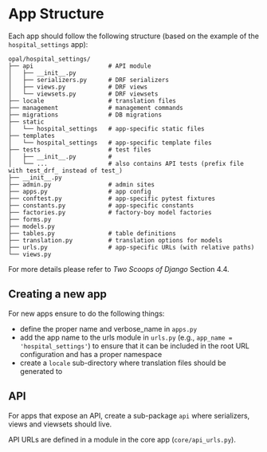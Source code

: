 # App Structure

Each app should follow the following structure (based on the example of the `hospital_settings` app):

```shell
opal/hospital_settings/
├── api                     # API module
│   ├── __init__.py
│   ├── serializers.py      # DRF serializers
│   ├── views.py            # DRF views
│   └── viewsets.py         # DRF viewsets
├── locale                  # translation files
├── management              # management commands
├── migrations              # DB migrations
├── static
│   └── hospital_settings   # app-specific static files
├── templates
│   └── hospital_settings   # app-specific template files
├── tests                   # test files
│   ├── __init__.py         #
│   └── ...                 # also contains API tests (prefix file with test_drf_ instead of test_)
├── __init__.py
├── admin.py                # admin sites
├── apps.py                 # app config
├── conftest.py             # app-specific pytest fixtures
├── constants.py            # app-specific constants
├── factories.py            # factory-boy model factories
├── forms.py
├── models.py
├── tables.py               # table definitions
├── translation.py          # translation options for models
├── urls.py                 # app-specific URLs (with relative paths)
└── views.py
```

For more details please refer to *Two Scoops of Django* Section 4.4.

## Creating a new app

For new apps ensure to do the following things:

* define the proper name and verbose_name in `apps.py`
* add the app name to the urls module in `urls.py` (e.g., `app_name = 'hospital_settings'`) to ensure that it can be included in the root URL configuration and has a proper namespace
* create a `locale` sub-directory where translation files should be generated to

## API

For apps that expose an API, create a sub-package `api` where serializers, views and viewsets should live.

API URLs are defined in a module in the core app (`core/api_urls.py`).
